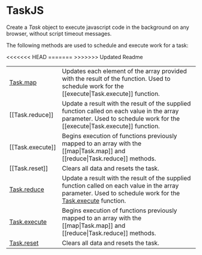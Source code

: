 # TaskJS
Create a _Task_ object to execute javascript code in the background on any browser, without script timeout messages.

The following methods are used to schedule and execute work for a task:

<table>
<tbody>
<tr><td><a href="/jameswestgate/taskjs/wiki/Task.map">Task.map</a></td><td>Updates each element of the array provided with the result of the function. Used to schedule work for the [[execute|Task.execute]] function.</td></tr>
<<<<<<< HEAD
<tr><td>[[Task.reduce]]</td><td>Update a result with the result of the supplied function called on each value in the array parameter. Used to schedule work for the [[execute|Task.execute]] function.</td></tr>
<tr><td>[[Task.execute]]</td><td>Begins execution of functions previously mapped to an array with the [[map|Task.map]] and [[reduce|Task.reduce]] methods.</td></tr>
<tr><td>[[Task.reset]]</td><td>Clears all data and resets the task.</td></tr>
=======
<tr><td><a href="/jameswestgate/taskjs/wiki/Task.reduce">Task.reduce</a></td><td>Update a result with the result of the supplied function called on each value in the array parameter. Used to schedule work for the <a href="/jameswestgate/taskjs/wiki/Task.execute">Task.execute</a> function.</td></tr>
<tr><td><a href="/jameswestgate/taskjs/wiki/Task.execute">Task.execute</a></td><td>Begins execution of functions previously mapped to an array with the [[map|Task.map]] and [[reduce|Task.reduce]] methods.</td></tr>
<tr><td><a href="/jameswestgate/taskjs/wiki/Task.reset">Task.reset</a></td><td>Clears all data and resets the task.</td></tr>
>>>>>>> Updated Readme
</tbody>
</table>